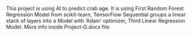 This project is using AI to predict crab age. It is using First Random Forest Regression Model from scikit-learn, TensorFlow Sequential groups a linear stack of layers into a Model with ‘Adam’ optimizer, Third  Linear Regression Model. More info inside Project-G.docx file.
